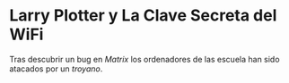 # Larry Plotter y La Clave Secreta del WiFi

Tras descubrir un bug en *Matrix* los ordenadores de las escuela
han sido atacados por un *troyano*.

